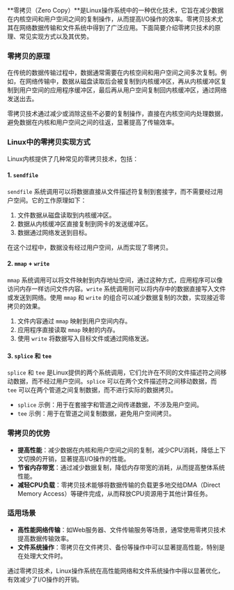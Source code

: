 **零拷贝（Zero Copy）**是Linux操作系统中的一种优化技术，它旨在减少数据在内核空间和用户空间之间的复制操作，从而提高I/O操作的效率。零拷贝技术尤其在网络数据传输和文件系统中得到了广泛应用。下面简要介绍零拷贝技术的原理、常见实现方式以及其优势。

### 零拷贝的原理

在传统的数据传输过程中，数据通常需要在内核空间和用户空间之间多次复制。例如，在网络传输中，数据从磁盘读取后会被复制到内核缓冲区，再从内核缓冲区复制到用户空间的应用程序缓冲区，最后再从用户空间复制回内核缓冲区，通过网络发送出去。

零拷贝技术通过减少或消除这些不必要的复制操作，直接在内核空间内处理数据，避免数据在内核和用户空间之间的往返，显著提高了传输效率。

### Linux中的零拷贝实现方式

Linux内核提供了几种常见的零拷贝技术，包括：

#### 1. `sendfile`

`sendfile` 系统调用可以将数据直接从文件描述符复制到套接字，而不需要经过用户空间。它的工作原理如下：

1. 文件数据从磁盘读取到内核缓冲区。
2. 数据从内核缓冲区直接复制到网卡的发送缓冲区。
3. 数据通过网络发送到目标。

在这个过程中，数据没有经过用户空间，从而实现了零拷贝。

#### 2. `mmap` + `write`

`mmap` 系统调用可以将文件映射到内存地址空间，通过这种方式，应用程序可以像访问内存一样访问文件内容。`write` 系统调用则可以将内存中的数据直接写入文件或发送到网络。使用 `mmap` 和 `write` 的组合可以减少数据复制的次数，实现接近零拷贝的效果。

1. 文件内容通过 `mmap` 映射到用户空间内存。
2. 应用程序直接读取 `mmap` 映射的内存。
3. 使用 `write` 将数据写入目标文件或通过网络发送。

#### 3. `splice` 和 `tee`

`splice` 和 `tee` 是Linux提供的两个系统调用，它们允许在不同的文件描述符之间移动数据，而不经过用户空间。`splice` 可以在两个文件描述符之间移动数据，而 `tee` 可以在两个管道之间复制数据，而不进行实际的数据拷贝。

- `splice` 示例：用于在套接字和管道之间传递数据，不涉及用户空间。
- `tee` 示例：用于在管道之间复制数据，避免用户空间拷贝。

### 零拷贝的优势

- **提高性能**：减少数据在内核和用户空间之间的复制，减少CPU消耗，降低上下文切换的开销，显著提高I/O操作的性能。
- **节省内存带宽**：通过减少数据复制，降低内存带宽的消耗，从而提高整体系统性能。
- **减轻CPU负载**：零拷贝技术能够将数据传输的负载更多地交给DMA（Direct Memory Access）等硬件完成，从而释放CPU资源用于其他计算任务。

### 适用场景

- **高性能网络传输**：如Web服务器、文件传输服务等场景，通常使用零拷贝技术提高数据传输效率。
- **文件系统操作**：零拷贝在文件拷贝、备份等操作中可以显著提高性能，特别是在处理大文件时。

通过零拷贝技术，Linux操作系统在高性能网络和文件系统操作中得以显著优化，有效减少了I/O操作的开销。